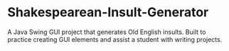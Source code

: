 # Shakespearean-Insult-Generator
A Java Swing GUI project that generates Old English insults. Built to practice creating GUI elements and assist a student with writing projects.
